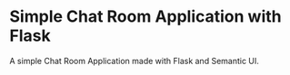 # Simple Chat Room Application with Flask
A simple Chat Room Application made with Flask and Semantic UI.
